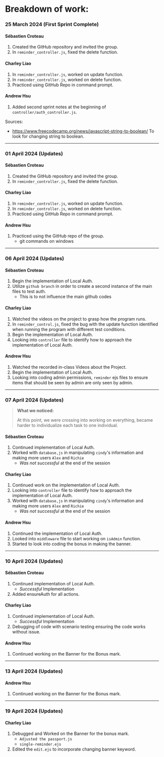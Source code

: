 # Breakdown of work:

### 25 March 2024 (First Sprint Complete)

#### Sébastien Croteau

1. Created the GitHub repository and invited the group.
2. In `reminder_controller.js`, fixed the delete function.

#### Charley Liao

1. In `reminder_controller.js`, worked on update function.
2. In `reminder_controller.js`, worked on delete function.
3. Practiced using GitHub Repo in command prompt.

#### Andrew Hsu

1. Added second sprint notes at the beginning of `controller/auth_controller.js`.

Sources:
- <https://www.freecodecamp.org/news/javascript-string-to-boolean/> To look for changing string to boolean.

---

### 01 April 2024 (Updates)

#### Sébastien Croteau
1. Created the GitHub repository and invited the group.
2. In `reminder_controller.js`, fixed the delete function.

#### Charley Liao
1. In `reminder_controller.js`, worked on update function.
2. In `reminder_controller.js`, worked on delete function.
3. Practiced using GitHub Repo in command prompt.

#### Andrew Hsu
1. Practiced using the GitHub repo of the group.
    - git commands on windows

---

### 06 April 2024 (Updates)

#### Sébastien Croteau
1. Begin the implementation of Local Auth.
2. Utilize `github branch` in order to create a second instance of the main files to test auth.
    - This is to not influence the main github codes

#### Charley Liao
1. Watched the videos on the project to grasp how the program runs.
2. In `reminder_control.js`, fixed the bug with the update function identified when running the program with different test conditions.
3. Begin the implementation of Local Auth.
4. Looking into `controller` file to identify how to approach the implementation of Local Auth.

#### Andrew Hsu
1. Watched the recorded in-class Videos about the Project.
2. Begin the implementation of Local Auth.
3. Looking into coding admin permissions, `reminder` ejs files to ensure items that should be seen by admin are only seen by admin.

---

### 07 April 2024 (Updates)

> **What we noticed:**
>
> At this point, we were crossing into working on everything, became harder to individualize each task to one individual.

#### Sébastien Croteau
1. Continued implementation of Local Auth.
2. Worked with `database,js` in manipulating `cindy`'s information and making more users `Alex` and `Richie`
    - _Was not successful_ at the end of the session

#### Charley Liao
1. Continued work on the implementation of Local Auth.
2. Looking into `controller` file to identify how to approach the implementation of Local Auth.
3. Worked with `database,js` in manipulating `cindy`'s information and making more users `Alex` and `Richie`
    - _Was not successful_ at the end of the session

#### Andrew Hsu
1. Continued the implementation of Local Auth.
2. Looked into `middleware` file to start working on `isAdmin` function.
3. Started to look into coding the bonus in making the banner.

---

### 10 April 2024 (Updates)

#### Sébastien Croteau
1. Continued implementation of Local Auth.
    - _Successful_ Implementation
2. Added ensureAuth for all actions.

#### Charley Liao
1. Continued implementation of Local Auth.
    - _Successful_ Implementation
2. Debugging of code with scenario testing ensuring the code works without issue.

#### Andrew Hsu
1. Continued working on the Banner for the Bonus mark.

---

### 13 April 2024 (Updates)

#### Andrew Hsu
1. Continued working on the Banner for the Bonus mark.

---

### 19 April 2024 (Updates)

#### Charley Liao
1. Debugged and Worked on the Banner for the bonus mark.
    - `Adjusted the passport.js`
    - `single-reminder.ejs`
2. Edited the `edit.ejs` to incorporate changing banner keyword.